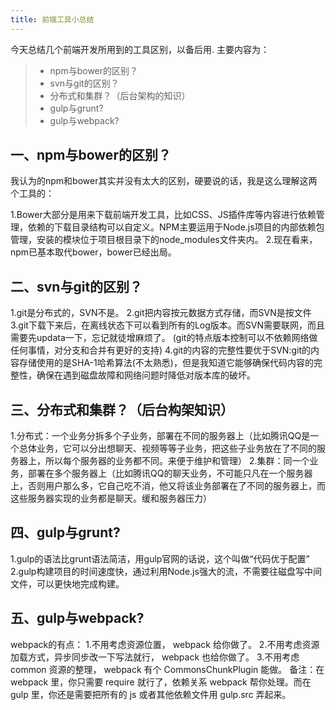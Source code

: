 ```yaml
---
title: 前端工具小总结
---
```


今天总结几个前端开发所用到的工具区别，以备后用. 
主要内容为：

> * npm与bower的区别？
> * svn与git的区别？
> * 分布式和集群？（后台架构的知识）
> * gulp与grunt?
> * gulp与webpack?

## 一、npm与bower的区别？
我认为的npm和bower其实并没有太大的区别，硬要说的话，我是这么理解这两个工具的：

1.Bower大部分是用来下载前端开发工具，比如CSS、JS插件库等内容进行依赖管理，依赖的下载目录结构可以自定义。NPM主要运用于Node.js项目的内部依赖包管理，安装的模块位于项目根目录下的node_modules文件夹内。
2.现在看来，npm已基本取代bower，bower已经出局。

## 二、svn与git的区别？
1.git是分布式的，SVN不是。
2.git把内容按元数据方式存储，而SVN是按文件
3.git下载下来后，在离线状态下可以看到所有的Log版本。而SVN需要联网，而且需要先updata一下，忘记就徒增麻烦了。
(git的特点版本控制可以不依赖网络做任何事情，对分支和合并有更好的支持)
4.git的内容的完整性要优于SVN:git的内容存储使用的是SHA-1哈希算法(不太熟悉)，但是我知道它能够确保代码内容的完整性，确保在遇到磁盘故障和网络问题时降低对版本库的破坏。

## 三、分布式和集群？（后台构架知识）
1.分布式：一个业务分拆多个子业务，部署在不同的服务器上（比如腾讯QQ是一个总体业务，它可以分出想聊天、视频等等子业务，把这些子业务放在了不同的服务器上，所以每个服务器的业务都不同。来便于维护和管理）
2.集群：同一个业务，部署在多个服务器上（比如腾讯QQ的聊天业务，不可能只凡在一个服务器上，否则用户那么多，它自己吃不消，他又将该业务部署在了不同的服务器上，而这些服务器实现的业务都是聊天。缓和服务器压力）
## 四、gulp与grunt?
1.gulp的语法比grunt语法简洁，用gulp官网的话说，这个叫做“代码优于配置”
2.gulp构建项目的时间速度快，通过利用Node.js强大的流，不需要往磁盘写中间文件，可以更快地完成构建。
## 五、gulp与webpack?
webpack的有点：
 1.不用考虑资源位置， webpack 给你做了。 
 2.不用考虑资源加载方式，异步同步改一下写法就行， webpack 也给你做了。 
 3.不用考虑 common 资源的整理， webpack 有个 CommonsChunkPlugin 能做。 
备注：在 webpack 里，你只需要 require 就行了，依赖关系 webpack 帮你处理。而在 gulp 里，你还是需要把所有的 js 或者其他依赖文件用 gulp.src 弄起来。

